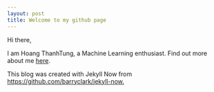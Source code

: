 ```yaml
---
layout: post
title: Welcome to my github page
---
```

Hi there,

I am Hoang ThanhTung, a Machine Learning enthusiast.
Find out more about me [here](../about.md).

This blog was created with Jekyll Now from <https://github.com/barryclark/jekyll-now.> 
